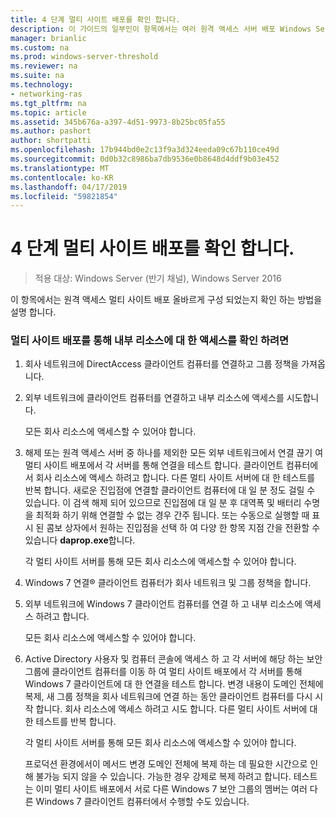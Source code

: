 ```yaml
---
title: 4 단계 멀티 사이트 배포를 확인 합니다.
description: 이 가이드의 일부인이 항목에서는 여러 원격 액세스 서버 배포 Windows Server 2016에서 멀티 사이트 배포에서 합니다.
manager: brianlic
ms.custom: na
ms.prod: windows-server-threshold
ms.reviewer: na
ms.suite: na
ms.technology:
- networking-ras
ms.tgt_pltfrm: na
ms.topic: article
ms.assetid: 345b676a-a397-4d51-9973-8b25bc05fa55
ms.author: pashort
author: shortpatti
ms.openlocfilehash: 17b944bd0e2c13f9a3d324eeda09c67b110ce49d
ms.sourcegitcommit: 0d0b32c8986ba7db9536e0b8648d4ddf9b03e452
ms.translationtype: MT
ms.contentlocale: ko-KR
ms.lasthandoff: 04/17/2019
ms.locfileid: "59821854"
---
```

# <a name="step-4-verify-the-multisite-deployment"></a>4 단계 멀티 사이트 배포를 확인 합니다.

>적용 대상: Windows Server (반기 채널), Windows Server 2016

이 항목에서는 원격 액세스 멀티 사이트 배포 올바르게 구성 되었는지 확인 하는 방법을 설명 합니다.  
  
### <a name="to-verify-access-to-internal-resources-through-the-multisite-deployment"></a>멀티 사이트 배포를 통해 내부 리소스에 대 한 액세스를 확인 하려면  
  
1.  회사 네트워크에 DirectAccess 클라이언트 컴퓨터를 연결하고 그룹 정책을 가져옵니다.  
  
2.  외부 네트워크에 클라이언트 컴퓨터를 연결하고 내부 리소스에 액세스를 시도합니다.  
  
    모든 회사 리소스에 액세스할 수 있어야 합니다.  
  
3.  해제 또는 원격 액세스 서버 중 하나를 제외한 모든 외부 네트워크에서 연결 끊기 여 멀티 사이트 배포에서 각 서버를 통해 연결을 테스트 합니다. 클라이언트 컴퓨터에서 회사 리소스에 액세스 하려고 합니다. 다른 멀티 사이트 서버에 대 한 테스트를 반복 합니다. 새로운 진입점에 연결할 클라이언트 컴퓨터에 대 일 분 정도 걸릴 수 있습니다. 이 검색 해제 되어 있으므로 진입점에 대 일 분 후 대역폭 및 배터리 수명을 최적화 하기 위해 연결할 수 없는 경우 간주 됩니다. 또는 수동으로 실행할 때 표시 된 콤보 상자에서 원하는 진입점을 선택 하 여 다양 한 항목 지점 간을 전환할 수 있습니다 **daprop.exe**합니다.  
  
    각 멀티 사이트 서버를 통해 모든 회사 리소스에 액세스할 수 있어야 합니다.  
  
4.  Windows 7 연결&reg; 클라이언트 컴퓨터가 회사 네트워크 및 그룹 정책을 합니다.  
  
5.  외부 네트워크에 Windows 7 클라이언트 컴퓨터를 연결 하 고 내부 리소스에 액세스 하려고 합니다.  
  
    모든 회사 리소스에 액세스할 수 있어야 합니다.  
  
6.  Active Directory 사용자 및 컴퓨터 콘솔에 액세스 하 고 각 서버에 해당 하는 보안 그룹에 클라이언트 컴퓨터를 이동 하 여 멀티 사이트 배포에서 각 서버를 통해 Windows 7 클라이언트에 대 한 연결을 테스트 합니다. 변경 내용이 도메인 전체에 복제, 새 그룹 정책을 회사 네트워크에 연결 하는 동안 클라이언트 컴퓨터를 다시 시작 합니다. 회사 리소스에 액세스 하려고 시도 합니다. 다른 멀티 사이트 서버에 대 한 테스트를 반복 합니다.  
  
    각 멀티 사이트 서버를 통해 모든 회사 리소스에 액세스할 수 있어야 합니다.  
  
    프로덕션 환경에서이 메서드 변경 도메인 전체에 복제 하는 데 필요한 시간으로 인해 불가능 되지 않을 수 있습니다. 가능한 경우 강제로 복제 하려고 합니다. 테스트는 이미 멀티 사이트 배포에서 서로 다른 Windows 7 보안 그룹의 멤버는 여러 다른 Windows 7 클라이언트 컴퓨터에서 수행할 수도 있습니다.  
  


